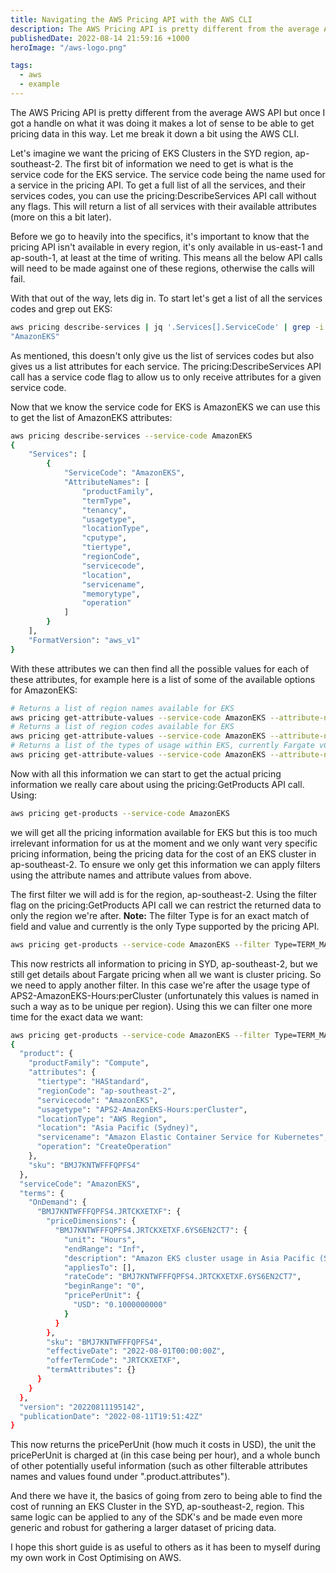 ```yaml
---
title: Navigating the AWS Pricing API with the AWS CLI
description: The AWS Pricing API is pretty different from the average AWS API but once I got a handle on what it was doing it makes a lot of sense to be able to get pricing data in this way. Let me break it down a bit using the AWS CLI.
publishedDate: 2022-08-14 21:59:16 +1000
heroImage: "/aws-logo.png"

tags:
  - aws
  - example
---
```


The AWS Pricing API is pretty different from the average AWS API but once I got a handle on what it was doing it makes a lot of sense to be able to get pricing data in this way. Let me break it down a bit using the AWS CLI.

Let's imagine we want the pricing of EKS Clusters in the SYD region, ap-southeast-2. The first bit of information we need to get is what is the service code for the EKS service. The service code being the name used for a service in the pricing API. To get a full list of all the services, and their services codes, you can use the pricing:DescribeServices API call without any flags. This will return a list of all services with their available attributes (more on this a bit later).

Before we go to heavily into the specifics, it's important to know that the pricing API isn't available in every region, it's only available in us-east-1 and ap-south-1, at least at the time of writing. This means all the below API calls will need to be made against one of these regions, otherwise the calls will fail.

With that out of the way, lets dig in. To start let's get a list of all the services codes and grep out EKS:

```bash
aws pricing describe-services | jq '.Services[].ServiceCode' | grep -i EKS
"AmazonEKS"
```

As mentioned, this doesn't only give us the list of services codes but also gives us a list attributes for each service. The pricing:DescribeServices API call has a service code flag to allow us to only receive attributes for a given service code.

Now that we know the service code for EKS is AmazonEKS we can use this to get the list of AmazonEKS attributes:

```bash
aws pricing describe-services --service-code AmazonEKS
{
    "Services": [
        {
            "ServiceCode": "AmazonEKS",
            "AttributeNames": [
                "productFamily",
                "termType",
                "tenancy",
                "usagetype",
                "locationType",
                "cputype",
                "tiertype",
                "regionCode",
                "servicecode",
                "location",
                "servicename",
                "memorytype",
                "operation"
            ]
        }
    ],
    "FormatVersion": "aws_v1"
}
```

With these attributes we can then find all the possible values for each of these attributes, for example here is a list of some of the available options for AmazonEKS:

```bash
# Returns a list of region names available for EKS
aws pricing get-attribute-values --service-code AmazonEKS --attribute-name location
# Returns a list of region codes available for EKS
aws pricing get-attribute-values --service-code AmazonEKS --attribute-name regionCode
# Returns a list of the types of usage within EKS, currently Fargate vCPU, Fargate Memory, and Cluster (this being what we're after)
aws pricing get-attribute-values --service-code AmazonEKS --attribute-name usageType
```

Now with all this information we can start to get the actual pricing information we really care about using the pricing:GetProducts API call. Using:

```bash
aws pricing get-products --service-code AmazonEKS
```

we will get all the pricing information available for EKS but this is too much irrelevant information for us at the moment and we only want very specific pricing information, being the pricing data for the cost of an EKS cluster in ap-southeast-2. To ensure we only get this information we can apply filters using the attribute names and attribute values from above.

The first filter we will add is for the region, ap-southeast-2. Using the filter flag on the pricing:GetProducts API call we can restrict the returned data to only the region we're after. **Note:** The filter Type is for an exact match of field and value and currently is the only Type supported by the pricing API.

```bash
aws pricing get-products --service-code AmazonEKS --filter Type=TERM_MATCH,Field=regionCode,Value=ap-southeast-2
```

This now restricts all information to pricing in SYD, ap-southeast-2, but we still get details about Fargate pricing when all we want is cluster pricing. So we need to apply another filter. In this case we're after the usage type of APS2-AmazonEKS-Hours:perCluster (unfortunately this values is named in such a way as to be unique per region). Using this we can filter one more time for the exact data we want:

```bash
aws pricing get-products --service-code AmazonEKS --filter Type=TERM_MATCH,Field=regionCode,Value=ap-southeast-2 Type=TERM_MATCH,Field=usageType,Value=APS2-AmazonEKS-Hours:perCluster | jq '.PriceList[] | fromjson'
{
  "product": {
    "productFamily": "Compute",
    "attributes": {
      "tiertype": "HAStandard",
      "regionCode": "ap-southeast-2",
      "servicecode": "AmazonEKS",
      "usagetype": "APS2-AmazonEKS-Hours:perCluster",
      "locationType": "AWS Region",
      "location": "Asia Pacific (Sydney)",
      "servicename": "Amazon Elastic Container Service for Kubernetes",
      "operation": "CreateOperation"
    },
    "sku": "BMJ7KNTWFFFQPFS4"
  },
  "serviceCode": "AmazonEKS",
  "terms": {
    "OnDemand": {
      "BMJ7KNTWFFFQPFS4.JRTCKXETXF": {
        "priceDimensions": {
          "BMJ7KNTWFFFQPFS4.JRTCKXETXF.6YS6EN2CT7": {
            "unit": "Hours",
            "endRange": "Inf",
            "description": "Amazon EKS cluster usage in Asia Pacific (Sydney)",
            "appliesTo": [],
            "rateCode": "BMJ7KNTWFFFQPFS4.JRTCKXETXF.6YS6EN2CT7",
            "beginRange": "0",
            "pricePerUnit": {
              "USD": "0.1000000000"
            }
          }
        },
        "sku": "BMJ7KNTWFFFQPFS4",
        "effectiveDate": "2022-08-01T00:00:00Z",
        "offerTermCode": "JRTCKXETXF",
        "termAttributes": {}
      }
    }
  },
  "version": "20220811195142",
  "publicationDate": "2022-08-11T19:51:42Z"
}
```

This now returns the pricePerUnit (how much it costs in USD), the unit the pricePerUnit is charged at (in this case being per hour), and a whole bunch of other potentially useful information (such as other filterable attributes names and values found under ".product.attributes").

And there we have it, the basics of going from zero to being able to find the cost of running an EKS Cluster in the SYD, ap-southeast-2, region. This same logic can be applied to any of the SDK's and be made even more generic and robust for gathering a larger dataset of pricing data.

I hope this short guide is as useful to others as it has been to myself during my own work in Cost Optimising on AWS.
